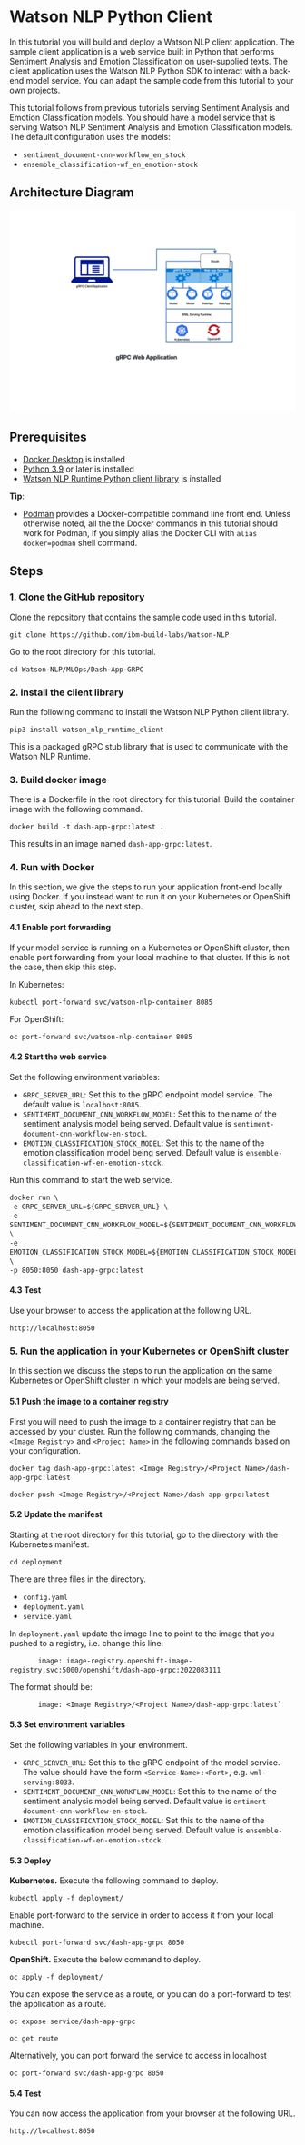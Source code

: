 # Watson NLP Python Client 
In this tutorial you will build and deploy a Watson NLP client application.  The sample client application is a web service built in Python that performs Sentiment Analysis and Emotion Classification on user-supplied texts.  The client application uses the Watson NLP Python SDK to interact with a back-end model service. You can adapt the sample code from this tutorial to your own projects.

This tutorial follows from previous tutorials serving Sentiment Analysis and Emotion Classification models. You should have a model service that is serving Watson NLP Sentiment Analysis and Emotion Classification models. The default configuration uses the models: 
- `sentiment_document-cnn-workflow_en_stock`
- `ensemble_classification-wf_en_emotion-stock`

## Architecture Diagram

![Reference architecure](images/referenceArchitecturePythonClient.png)

## Prerequisites
- [Docker Desktop](https://docs.docker.com/get-docker/) is installed
- [Python 3.9](https://www.python.org/downloads/) or later is installed
- [Watson NLP Runtime Python client library](https://github.com/ibm-build-labs/Watson-NLP/blob/main/access/README.md#python) is installed

**Tip**:
- [Podman](https://podman.io/getting-started/installation) provides a Docker-compatible command line front end. Unless otherwise noted, all the the Docker commands in this tutorial should work for Podman, if you simply alias the Docker CLI with `alias docker=podman` shell command.

## Steps
### 1. Clone the GitHub repository
Clone the repository that contains the sample code used in this tutorial. 
```
git clone https://github.com/ibm-build-labs/Watson-NLP
```
Go to the root directory for this tutorial.
```
cd Watson-NLP/MLOps/Dash-App-GRPC
```
### 2. Install the client library
Run the following command to install the Watson NLP Python client library.  
```
pip3 install watson_nlp_runtime_client 
```
This is a packaged gRPC stub library that is used to communicate with the Watson NLP Runtime. 

### 3. Build docker image
There is a Dockerfile in the root directory for this tutorial. Build the container image with the following command. 
```
docker build -t dash-app-grpc:latest . 
```
This results in an image named `dash-app-grpc:latest`.

### 4. Run with Docker
In this section, we give the steps to run your application front-end locally using Docker. If you instead want to run it on your Kubernetes or OpenShift cluster, skip ahead to the next step.

#### 4.1 Enable port forwarding
If your model service is running on a Kubernetes or OpenShift cluster, then enable port forwarding from your local machine to that cluster. If this is not the case, then skip this step.

In Kubernetes:
```
kubectl port-forward svc/watson-nlp-container 8085 
```
For OpenShift:
```
oc port-forward svc/watson-nlp-container 8085
```

#### 4.2 Start the web service
Set the following environment variables:
- `GRPC_SERVER_URL`: Set this to the gRPC endpoint model service. The default value is `localhost:8085`. 
- `SENTIMENT_DOCUMENT_CNN_WORKFLOW_MODEL`: Set this to the name of the sentiment analysis model being served. Default value is `sentiment-document-cnn-workflow-en-stock`.
- `EMOTION_CLASSIFICATION_STOCK_MODEL`: Set this to the name of the emotion classification model being served. Default value is `ensemble-classification-wf-en-emotion-stock`.

Run this command to start the web service.
```
docker run \ 
-e GRPC_SERVER_URL=${GRPC_SERVER_URL} \ 
-e SENTIMENT_DOCUMENT_CNN_WORKFLOW_MODEL=${SENTIMENT_DOCUMENT_CNN_WORKFLOW_MODEL} \ 
-e EMOTION_CLASSIFICATION_STOCK_MODEL=${EMOTION_CLASSIFICATION_STOCK_MODEL} \ 
-p 8050:8050 dash-app-grpc:latest 
```

#### 4.3 Test
Use your browser to access the application at the following URL.
```
http://localhost:8050 
```

### 5. Run the application in your Kubernetes or OpenShift cluster 
In this section we discuss the steps to run the application on the same Kubernetes or OpenShift cluster in which your models are being served.

#### 5.1 Push the image to a container registry
First you will need to push the image to a container registry that can be accessed by your cluster. Run the following commands, changing the `<Image Registry>` and `<Project Name>` in the following commands based on your configuration. 
```
docker tag dash-app-grpc:latest <Image Registry>/<Project Name>/dash-app-grpc:latest 
```
```
docker push <Image Registry>/<Project Name>/dash-app-grpc:latest 
```

#### 5.2 Update the manifest
Starting at the root directory for this tutorial, go to the directory with the Kubernetes manifest.
```
cd deployment
```
There are three files in the directory.
- `config.yaml` 
- `deployment.yaml` 
- `service.yaml`

In `deployment.yaml` update the image line to point to the image that you pushed to a registry, i.e. change this line:
```
       image: image-registry.openshift-image-registry.svc:5000/openshift/dash-app-grpc:2022083111 
```
The format should be:
```
       image: <Image Registry>/<Project Name>/dash-app-grpc:latest` 
```

#### 5.3 Set environment variables
Set the following variables in your environment.

- `GRPC_SERVER_URL`: Set this to the gRPC endpoint of the model service. The value should have the form `<Service-Name>:<Port>`, e.g. `wml-serving:8033`. 
- `SENTIMENT_DOCUMENT_CNN_WORKFLOW_MODEL`: Set this to the name of the sentiment analysis model being served. Default value is `entiment-document-cnn-workflow-en-stock`.
- `EMOTION_CLASSIFICATION_STOCK_MODEL`: Set this to the name of the emotion classification model being served. Default value is `ensemble-classification-wf-en-emotion-stock`.
 
#### 5.3 Deploy 

**Kubernetes.** Execute the following command to deploy.
```
kubectl apply -f deployment/ 
```
Enable port-forward to the service in order to access it from your local machine.
```
kubectl port-forward svc/dash-app-grpc 8050 
```

**OpenShift.** Execute the below command to deploy.
```
oc apply -f deployment/ 
```
You can expose the service as a route, or you can do a port-forward to test the application as a route.
```
oc expose service/dash-app-grpc 
```
```
oc get route
```
Alternatively, you can port forward the service to access in localhost 
```
oc port-forward svc/dash-app-grpc 8050 
```

#### 5.4 Test
You can now access the application from your browser at the following URL. 
```
http://localhost:8050 
```



